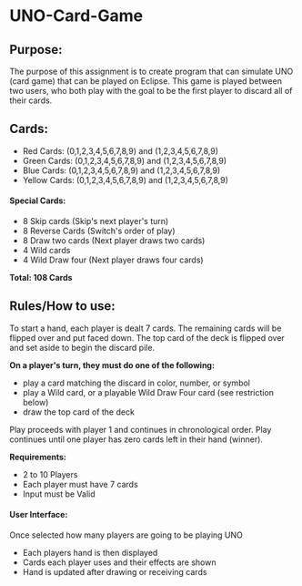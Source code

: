 # UNO-Card-Game

## Purpose:
The purpose of this assignment is to create program that can simulate UNO (card game) that can be played on Eclipse. This game is played between two users, who both play with the goal to be the first player to discard all of their cards.

## Cards: 
- Red Cards: (0,1,2,3,4,5,6,7,8,9) and (1,2,3,4,5,6,7,8,9)
- Green Cards: (0,1,2,3,4,5,6,7,8,9) and (1,2,3,4,5,6,7,8,9)
- Blue Cards: (0,1,2,3,4,5,6,7,8,9) and (1,2,3,4,5,6,7,8,9)
- Yellow Cards: (0,1,2,3,4,5,6,7,8,9) and (1,2,3,4,5,6,7,8,9)

#### Special Cards: 
- 8 Skip cards (Skip's next player's turn) 
- 8 Reverse Cards (Switch's order of play) 
- 8 Draw two cards (Next player draws two cards) 
- 4 Wild cards 
- 4 Wild Draw four (Next player draws four cards) 

**Total: 108 Cards** 

## Rules/How to use: 
To start a hand, each player is dealt 7 cards. The remaining cards will be flipped over and put faced down. The top card of the deck is flipped over and set aside to begin the discard pile.

**On a player's turn, they must do one of the following:**
- play a card matching the discard in color, number, or symbol
- play a Wild card, or a playable Wild Draw Four card (see restriction below)
- draw the top card of the deck

Play proceeds with player 1 and continues in chronological order.
Play continues until one player has zero cards left in their hand (winner).

**Requirements:**
- 2 to 10 Players
- Each player must have 7 cards
- Input must be Valid 

#### User Interface:
Once selected how many players are going to be playing UNO
- Each players hand is then displayed
- Cards each player uses and their effects are shown
- Hand  is updated after drawing or receiving cards 

















